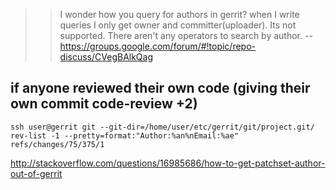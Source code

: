 > > I wonder how you query for authors in gerrit? when I write queries I
> only get owner and committer(uploader).
> Its not supported. There aren't any operators to search by author.
> -- https://groups.google.com/forum/#!topic/repo-discuss/CVegBAlkQag

## if anyone reviewed their own code (giving their own commit code-review +2)

`ssh user@gerrit git --git-dir=/home/user/etc/gerrit/git/project.git/ rev-list -1 --pretty=format:"Author:%an%nEmail:%ae" refs/changes/75/375/1`

http://stackoverflow.com/questions/16985686/how-to-get-patchset-author-out-of-gerrit
